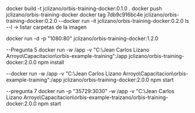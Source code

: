 docker build -t jclizano/orbis-training-docker:0.1.0 .
docker push jclizano/orbis-training-docker
docker tag 7db9c916bc4e jclizano/orbis-training-docker:0.2.0
--docker run -it jclizano/orbis-training-docker:0.2.0 ls --l -> listar carpetas de la imagen

docker run -d -p "1080:80" jclizano/orbis-training-docker:1.2.0

--Pregunta 5
docker run -w /app -v  "C:\Jean Carlos Lizano Arroyo\Capacitacion\orbis-example-training":/app  jclizano/orbis-training-docker:2.0.0 npm install

--docker run -w /app -v  "C:\Jean Carlos Lizano Arroyo\Capacitacion\orbis-example-training":/app  jclizano/orbis-training-docker:2.0.0 npm start

--pregunta 7
 docker run -p "35729:3030" -w /app -v  "C:\Jean Carlos Lizano Arroyo\Capacitacion\orbis-example-traizano/orbis-training-docker:2.0.0 npm start